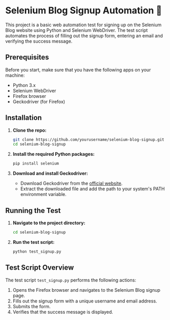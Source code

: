# Selenium Blog Signup Automation 📰

This project is a basic web automation test for signing up on the Selenium Blog website using Python and Selenium WebDriver. The test script automates the process of filling out the signup form, entering an email and verifying the success message.

## Prerequisites

Before you start, make sure that you have the following apps on your machine:

- Python 3.x
- Selenium WebDriver
- Firefox browser
- Geckodriver (for Firefox)

## Installation

1. **Clone the repo:**

    ```sh
    git clone https://github.com/yourusername/selenium-blog-signup.git
    cd selenium-blog-signup
    ```

2. **Install the required Python packages:**

    ```sh
    pip install selenium
    ```

3. **Download and install Geckodriver:**

    - Download Geckodriver from the [official website](https://github.com/mozilla/geckodriver/releases).
    - Extract the downloaded file and add the path to your system's PATH environment variable.

## Running the Test

1. **Navigate to the project directory:**

    ```sh
    cd selenium-blog-signup
    ```

2. **Run the test script:**

    ```sh
    python test_signup.py
    ```

## Test Script Overview

The test script `test_signup.py` performs the following actions:

1. Opens the Firefox browser and navigates to the Selenium Blog signup page.
2. Fills out the signup form with a unique username and email address.
3. Submits the form.
4. Verifies that the success message is displayed.

